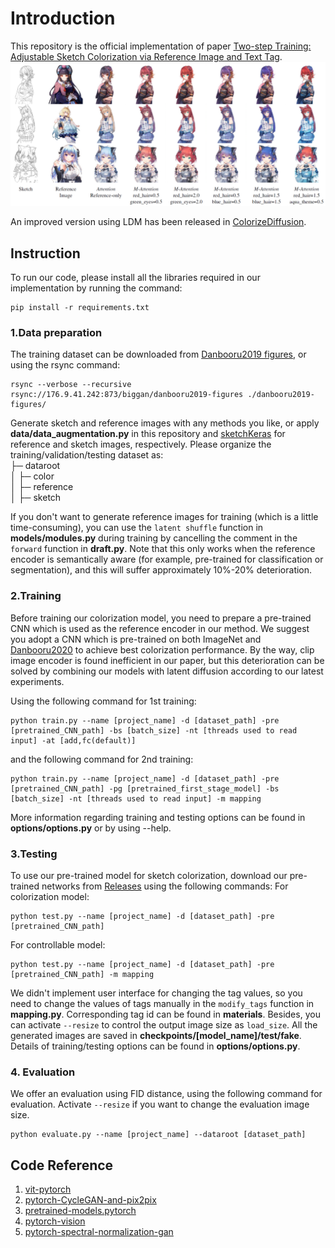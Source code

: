 # Introduction
This repository is the official implementation of paper [Two-step Training: Adjustable Sketch Colorization via Reference Image and Text Tag](https://onlinelibrary.wiley.com/doi/full/10.1111/cgf.14791).
![overview](figure.png)

An improved version using LDM has been released in [ColorizeDiffusion](https://github.com/tellurion-kanata/colorizeDiffusion).
## Instruction
To run our code, please install all the libraries required in our implementation by running the command:
```
pip install -r requirements.txt
```
### 1.Data preparation
The training dataset can be downloaded from [Danbooru2019 figures](https://www.gwern.net/Crops#danbooru2019-figures), or using the rsync command:
```
rsync --verbose --recursive rsync://176.9.41.242:873/biggan/danbooru2019-figures ./danbooru2019-figures/
```
Generate sketch and reference images with any methods you like, or apply __data/data_augmentation.py__ in this repository and [sketchKeras](https://github.com/lllyasviel/sketchKeras) for reference and sketch images, respectively.
Please organize the training/validation/testing dataset as:  
├─ dataroot   
│  ├─ color  
│  ├─ reference  
│  ├─ sketch  

If you don't want to generate reference images for training (which is a little time-consuming), you can use the `latent shuffle` function in __models/modules.py__ during training by cancelling the comment in the `forward` function  in __draft.py__. Note that this only works when the reference encoder is semantically aware (for example, pre-trained for classification or segmentation), and this will suffer approximately 10%-20% deterioration.
 
### 2.Training 
Before training our colorization model, you need to prepare a pre-trained CNN which is used as the reference encoder in our method. We suggest you adopt a CNN which is pre-trained on both ImageNet and [Danbooru2020](https://www.gwern.net/Danbooru2021#danbooru2020) to achieve best colorization performance. By the way, clip image encoder is found inefficient in our paper, but this deterioration can be solved by combining our models with latent diffusion according to our latest experiments.

Using the following command for 1st training:
```
python train.py --name [project_name] -d [dataset_path] -pre [pretrained_CNN_path] -bs [batch_size] -nt [threads used to read input] -at [add,fc(default)]
```
and the following command for 2nd training:
```
python train.py --name [project_name] -d [dataset_path] -pre [pretrained_CNN_path] -pg [pretrained_first_stage_model] -bs [batch_size] -nt [threads used to read input] -m mapping
```
More information regarding training and testing options can be found in __options/options.py__ or by using --help.

### 3.Testing
To use our pre-trained model for sketch colorization, download our pre-trained networks from [Releases](https://github.com/ydk-tellurion/sketch_colorizer/releases/tag/models) using the following commands:
For colorization model:
```
python test.py --name [project_name] -d [dataset_path] -pre [pretrained_CNN_path] 
```
For controllable model:
```
python test.py --name [project_name] -d [dataset_path] -pre [pretrained_CNN_path] -m mapping
```
We didn't implement user interface for changing the tag values, so you need to change the values of tags manually in the `modify_tags` function in __mapping.py__. Corresponding tag id can be found in __materials__. Besides, you can activate `--resize` to control the output image size as `load_size`. All the generated images are saved in __checkpoints/[model_name]/test/fake__. Details of training/testing options can be found in __options/options.py__.

### 4. Evaluation
We offer an evaluation using FID distance, using the following command for evaluation. Activate `--resize` if you want to change the evaluation image size.
```
python evaluate.py --name [project_name] --dataroot [dataset_path]
```
## Code Reference
1. [vit-pytorch](https://github.com/lucidrains/vit-pytorch)
2. [pytorch-CycleGAN-and-pix2pix](https://github.com/junyanz/pytorch-CycleGAN-and-pix2pix)
3. [pretrained-models.pytorch](https://github.com/Cadene/pretrained-models.pytorch)
4. [pytorch-vision](https://github.com/pytorch/vision)
5. [pytorch-spectral-normalization-gan](https://github.com/christiancosgrove/pytorch-spectral-normalization-gan)
